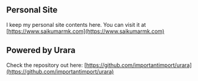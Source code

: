 
## Personal Site
I keep my personal site contents here. You can visit it at [https://www.saikumarmk.com](https://www.saikumarmk.com)


## Powered by Urara
Check the repository out here: [https://github.com/importantimport/urara](https://github.com/importantimport/urara)

